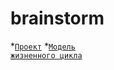 # brainstorm
*<code>[Проект](https://github.com/TMUPIS/brainstorm/blob/main/project.md)</code>
*<code>[Модель жизненного цикла](https://github.com/TMUPIS/brainstorm/blob/main/lifecycle.md)</code>
